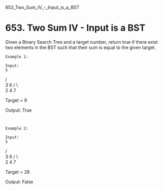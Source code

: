 653_Two_Sum_IV_-_Input_is_a_BST
# 653. Two Sum IV - Input is a BST

Given a Binary Search Tree and a target number, return true if there exist two elements in
        the BST such that their sum is equal to the given target.

    Example 1:

    Input:
    5
   / \
  3   6
 / \   \
2   4   7

Target = 9

Output: True

     

    Example 2:

    Input:
    5
   / \
  3   6
 / \   \
2   4   7

Target = 28

Output: False
